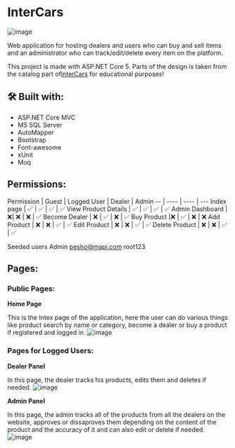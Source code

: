 # InterCars

![image](https://user-images.githubusercontent.com/34027947/129862406-d78a4dbb-2817-4b21-a11f-90752406e678.jpg)

Web application for hosting dealers and users who can buy and sell items and an administrator who can track/edit/delete every item on the platform.

This project is made with ASP.NET Core 5. Parts of the design is taken from the catalog part of[InterCars](https://bg.intercars.eu/) for educational purposes!

## 🛠 Built with:

- ASP.NET Core MVC
- MS SQL Server
- AutoMapper
- Bootstrap
- Font-awesome
- xUnit
- Moq

## Permissions:
Permission | Guest | Logged User | Dealer | Admin
-- | ---- | ---- | ---
Index page | ✅ | ✅ | ✅ | ✅
View Product Details | ✅ | ✅ | ✅ | ✅
Admin Dashboard | ❌| ❌ | ❌ | ✅
Become Dealer | ❌ | ✅ | ❌ | ✅
Buy Product |❌ | ✅ | ❌ | ❌
Add Product | ❌ | ❌ | ✅ | ✅
Edit Product | ❌ | ❌ | ✅ | ✅
Delete Product | ❌ | ❌ | ✅ | ✅

Seeded users
Admin 	pesho@mapi.com 	root123

## Pages:

### Public Pages:

**Home Page**

This is the Intex page of the application, here the user can do various things like product search by name or category, become a dealer or buy a product if registered and logged in.
![image](https://user-images.githubusercontent.com/34027947/129605096-d3641db3-4d51-44e2-b053-c33ab3756d70.png)

### Pages for Logged Users:

**Dealer Panel**

In this page, the dealer tracks his products, edits them and deletes if needed.
![image](https://user-images.githubusercontent.com/34027947/129605154-710fc085-a052-4512-ab7e-05a1763cc2b5.png)

**Admin Panel**

In this page, the admin tracks all of the products from all the dealers on the website, approves or dissaproves them depending on the content of the product and the accuracy of it and can also edit or delete if needed.
![image](https://user-images.githubusercontent.com/34027947/129605035-08173a8b-2f22-4e18-bf40-44682aca9ca6.png)

